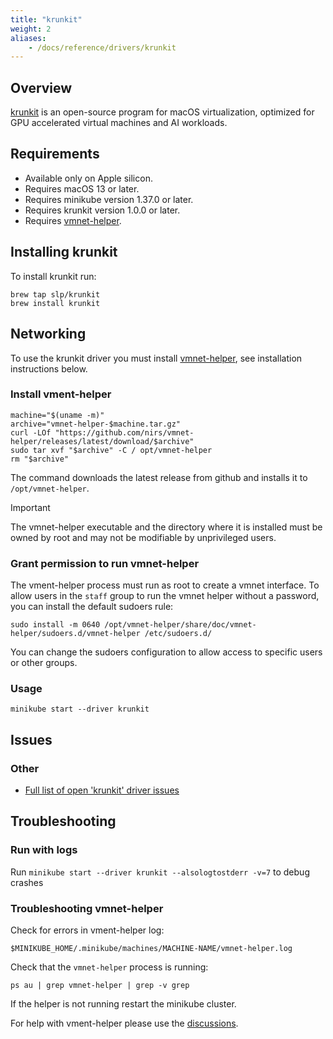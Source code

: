 ```yaml
---
title: "krunkit"
weight: 2
aliases:
    - /docs/reference/drivers/krunkit
---
```


## Overview

[krunkit](https://github.com/containers/krunkit) is an open-source program for
macOS virtualization, optimized for GPU accelerated virtual machines and AI
workloads.

## Requirements

- Available only on Apple silicon.
- Requires macOS 13 or later.
- Requires minikube version 1.37.0 or later.
- Requires krunkit version 1.0.0 or later.
- Requires [vmnet-helper](https://github.com/nirs/vmnet-helper).

## Installing krunkit

To install krunkit run:

```shell
brew tap slp/krunkit
brew install krunkit
```

## Networking

To use the krunkit driver you must install
[vmnet-helper](https://github.com/nirs/vmnet-helper), see installation
instructions below.

### Install vment-helper

```shell
machine="$(uname -m)"
archive="vmnet-helper-$machine.tar.gz"
curl -LOf "https://github.com/nirs/vmnet-helper/releases/latest/download/$archive"
sudo tar xvf "$archive" -C / opt/vmnet-helper
rm "$archive"
```

The command downloads the latest release from github and installs it to
`/opt/vmnet-helper`.

> [!IMPORTANT]
> The vmnet-helper executable and the directory where it is installed
> must be owned by root and may not be modifiable by unprivileged users.

### Grant permission to run vmnet-helper

The vment-helper process must run as root to create a vmnet interface.
To allow users in the `staff` group to run the vmnet helper without a
password, you can install the default sudoers rule:

```shell
sudo install -m 0640 /opt/vmnet-helper/share/doc/vmnet-helper/sudoers.d/vmnet-helper /etc/sudoers.d/
```

You can change the sudoers configuration to allow access to specific
users or other groups.

### Usage

```shell
minikube start --driver krunkit
```

## Issues

### Other

* [Full list of open 'krunkit' driver issues](https://github.com/kubernetes/minikube/labels/co%2Fkrunkit)

## Troubleshooting

### Run with logs

Run `minikube start --driver krunkit --alsologtostderr -v=7` to debug crashes

### Troubleshooting vmnet-helper

Check for errors in vment-helper log:

```shell
$MINIKUBE_HOME/.minikube/machines/MACHINE-NAME/vmnet-helper.log
```

Check that the `vmnet-helper` process is running:

```shell
ps au | grep vmnet-helper | grep -v grep
```

If the helper is not running restart the minikube cluster.

For help with vment-helper please use the
[discussions](https://github.com/nirs/vmnet-helper/discussions).
